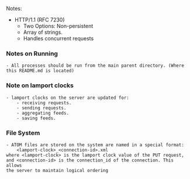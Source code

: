 
Notes:
- HTTP/1.1 (RFC 7230)
    - Two Options: Non-persistent
    - Array of strings.
    - Handles concurrent requests

### Notes on Running
    - All processes should be run from the main parent directory. (Where this README.md is located)

### Note on lamport clocks
    - lamport clocks on the server are updated for:
        - receiving requests.
        - sending requests.
        - aggregating feeds.
        - saving feeds.


### File System
    - ATOM files are stored on the system are named in a special format:
        <lamport-clock>_<connection-id>.xml
    where <lamport-clock> is the lamport clock value of the PUT request,
    and <connection-id> is the connection_id of the connection. This allows
    the server to maintain logical ordering
    
